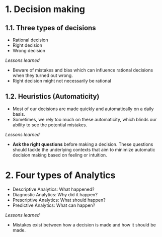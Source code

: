 # 1. Decision making

## 1.1. Three types of decisions

- Rational decision
- Right decision
- Wrong decision

*Lessons learned*

- Beware of mistakes and bias which can influence rational decisions when they turned out wrong.
- Right decision might not necessarily be rational
  
## 1.2. Heuristics (Automaticity)

- Most of our decisions are made quickly and automatically on a daily basis.
- Sometimes, we rely too much on these automaticity, which blinds our ability to see the potential mistakes.

*Lessons learned*

- **Ask the right questions** before making a decision. These questions should tackle the underlying contexts that aim to minimize automatic decision making based on feeling or intuition.

# 2. Four types of Analytics

- Descriptive Analytics: What happened?
- Diagnostic Analytics: Why did it happen?
- Prescriptive Analytics: What should happen?
- Predictive Analytics: What can happen?

*Lessons learned*

- Mistakes exist between how a decision is made and how it should be made.
